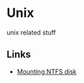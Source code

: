 # Unix

unix related stuff

## Links

- [Mounting NTFS disk](https://www.rootusers.com/how-to-mount-a-windows-ntfs-disk-in-linux/)